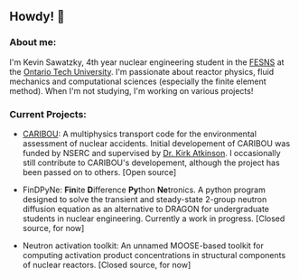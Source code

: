 ## Howdy! 👋

### About me:
I'm Kevin Sawatzky, 4th year nuclear engineering student in the [FESNS](https://nuclear.ontariotechu.ca/index.php) at the [Ontario Tech University](https://ontariotechu.ca/). I'm passionate about reactor physics, fluid mechanics and computational sciences (especially the finite element method). When I'm not studying, I'm working on various projects!

### Current Projects:

- [CARIBOU](https://github.com/ksawatzky777/caribou): A multiphysics transport code for the environmental assessment of nuclear accidents. Initial developement of CARIBOU was funded by NSERC and supervised by [Dr. Kirk Atkinson](https://nuclear.ontariotechu.ca/people/faculty/dr-kirk-atkinson.php). I occasionally still contribute to CARIBOU's developement, although the project has been passed on to others. [Open source]

- FinDPyNe: **Fin**ite **D**ifference **Py**thon **Ne**tronics. A python program designed to solve the transient and steady-state 2-group neutron diffusion equation as an alternative to DRAGON for undergraduate students in nuclear engineering. Currently a work in progress. [Closed source, for now]

- Neutron activation toolkit: An unnamed MOOSE-based toolkit for computing activation product concentrations in structural components of nuclear reactors. [Closed source, for now]

<!--
**ksawatzky777/ksawatzky777** is a ✨ _special_ ✨ repository because its `README.md` (this file) appears on your GitHub profile.

Here are some ideas to get you started:

- 🔭 I’m currently working on ...
- 🌱 I’m currently learning ...
- 👯 I’m looking to collaborate on ...
- 🤔 I’m looking for help with ...
- 💬 Ask me about ...
- 📫 How to reach me: ...
- 😄 Pronouns: ...
- ⚡ Fun fact: ...
-->

